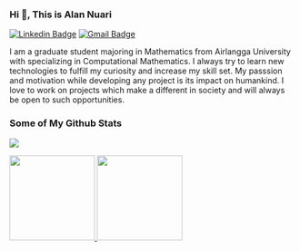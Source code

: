 ### Hi 👋, This is Alan Nuari
<span target="_blank">[![Linkedin Badge](https://img.shields.io/badge/-alan--nuari-0072b1?style=flat&logo=Linkedin&logoColor=white&link=https://www.linkedin.com/in/alan-nuari/)](https://www.linkedin.com/in/rajk3770/)</span>
[![Gmail Badge](https://img.shields.io/badge/-alannuari372@gmail.com-c14438?style=flat&logo=Gmail&logoColor=white&link=mailto:alannuari372@gmail.com)](mailto:rajk3770@gmail.com) 

I am a graduate student majoring in Mathematics from Airlangga University with specializing in Computational Mathematics. I always try to learn new technologies to fulfill my curiosity and increase my skill set. My passsion and motivation while developing any project is its impact on humankind. I love to work on projects which make a different in society and will always be open to such opportunities.

### Some of My Github Stats
![](https://komarev.com/ghpvc/?username=alannuari&color=green&style=plastic)
<p align="left">
  <a href="https://github.com/alannuari">
    <img height="150em" src="https://github-readme-stats-eight-theta.vercel.app/api?username=alannuari&show_icons=true&theme=react&include_all_commits=true&count_private=true"/>
    <img height="150em" src="https://github-readme-stats-eight-theta.vercel.app/api/top-langs/?username=alannuari&layout=compact&langs_count=8&theme=react"/>
  </a>
</p>

